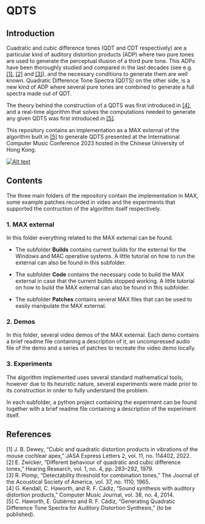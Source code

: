 # QDTS

## Introduction

Cuadratic and cubic difference tones (QDT and CDT respectively) are
a particular kind of auditory distortion products (ADP) where two 
pure tones are used to generate the perceptual illusion of a third 
pure tone. This ADPs have been thoroughly studied and compared in the
last decades (see e.g. [[1]](#1), [[2]](#2) and [[3]](#3)),
and the necessary conditions to generate them are well known.
Quadratic Difference Tone Spectra (QDTS) on the other side, is a 
new kind of ADP where several pure tones are combined to generate a 
full spectra made out of QDT.

The theory behind the construction of a QDTS was first introduced in 
[[4]](#4), and a real-time algorithm that solves the computations
needed to generate any given QDTS was first introduced in [[5]](#5).

This repository contains an implementation as a MAX external of 
the algorithm built in [[5]](#5) to generate QDTS presented at the 
International Computer Music Conference 2023 hosted in the Chinese 
University of Hong Kong.

[![Alt text](https://i3.ytimg.com/vi/UodLZ9XQ_S0/maxresdefault.jpg)](https://youtu.be/UodLZ9XQ_S0)

## Contents

The three main folders of the repository contain the implementation
in MAX, some example patches recorded in video and the experiments
that supported the contruction of the algorithm itself respectively.

### 1. MAX external

In this folder everything related to the MAX external can be found.

- The subfolder **Builds** contains current builds for the external
for the Windows and MAC operative systems. A little tutorial on how
to run the external can also be found in this subfolder.

- The subfolder **Code** contains the necessary code to build the MAX
external in case that the current builds stopped working. A little
tutorial on how to build the MAX external can also be found in this
subfolder.

- The subfolder **Patches** contains several MAX files that can be used 
to easily manipulate the MAX external. 

### 2. Demos

In this folder, several video demos of the MAX external. Each demo 
contains a brief readme file containing a description of it, an 
uncompressed audio file of the demo and a series of patches to recreate
the video demo locally.

### 3. Experiments

The algorithm implemented uses several standard mathematical tools,
however due to its heuristic nature, several experiments were made 
prior to its construction in order to fully understand the problem.

In each subfolder, a python project containing the experiment can be
found together with a brief readme file containing a description of
the experiment itself.  

## References

<a id="1">[1]</a> J. B. Dewey, “Cubic and quadratic distortion products in vibrations of the mouse cochlear apex,” JASA Express Letters 2, vol. 11, no. 114402, 2022.\
<a id="2">[2]</a> E. Zwicker, “Different behaviour of quadratic and cubic difference tones,” Hearing Research, vol. 1, no. 4, pp. 283–292, 1979.\
<a id="3">[3]</a> R. Plomp, “Detectability threshold for combination tones,” The Journal of the Acoustical Society of America, vol. 37, no. 1110, 1965.\
<a id="4">[4]</a> G. Kendall, C. Haworth, and R. F. Cádiz, “Sound synthesis with auditory distortion products,” Computer Music Journal, vol. 38, no. 4, 2014.\
<a id="5">[5]</a> C. Haworth, E. Gutiérrez and R. F. Cádiz, “Generating Quadratic Difference Tone Spectra for Auditory Distortion Synthesis,” (to be published).
